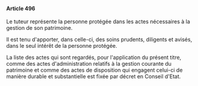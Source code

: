 #### Article 496

Le tuteur représente la personne protégée dans les actes nécessaires à la gestion de son patrimoine.

Il est tenu d'apporter, dans celle-ci, des soins prudents, diligents et avisés, dans le seul intérêt de la personne protégée.

La liste des actes qui sont regardés, pour l'application du présent titre, comme des actes d'administration relatifs à la gestion courante du patrimoine et comme des actes de disposition qui engagent celui-ci de manière durable et substantielle est fixée par décret en Conseil d'Etat.

